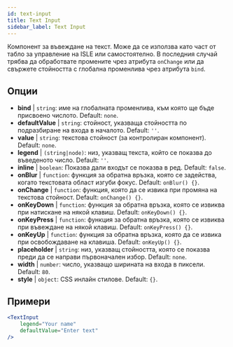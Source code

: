 ```yaml
---
id: text-input
title: Text Input
sidebar_label: Text Input
---
```


Компонент за въвеждане на текст. Може да се използва като част от табло за управление на ISLE или самостоятелно. В последния случай трябва да обработвате промените чрез атрибута `onChange` или да свържете стойността с глобална променлива чрез атрибута `bind`.

## Опции

* __bind__ | `string`: име на глобалната променлива, към която ще бъде присвоено числото. Default: `none`.
* __defaultValue__ | `string`: стойност, указваща стойността по подразбиране на входа в началото. Default: `''`.
* __value__ | `string`: текстова стойност (за контролиран компонент). Default: `none`.
* __legend__ | `(string|node)`: низ, указващ текста, който се показва до въведеното число. Default: `''`.
* __inline__ | `boolean`: Показва дали входът се показва в ред. Default: `false`.
* __onBlur__ | `function`: функция за обратна връзка, която се задейства, когато текстовата област изгуби фокус. Default: `onBlur() {}`.
* __onChange__ | `function`: функция, която да се извика при промяна на текстова стойност. Default: `onChange() {}`.
* __onKeyDown__ | `function`: функция за обратна връзка, която се извиква при натискане на някой клавиш. Default: `onKeyDown() {}`.
* __onKeyPress__ | `function`: функция за обратна връзка, която се извиква при въвеждане на някой клавиш. Default: `onKeyPress() {}`.
* __onKeyUp__ | `function`: функция за обратна връзка, която да се извика при освобождаване на клавиша. Default: `onKeyUp() {}`.
* __placeholder__ | `string`: низ, указващ стойността, която се показва преди да се направи първоначален избор. Default: `none`.
* __width__ | `number`: число, указващо ширината на входа в пиксели. Default: `80`.
* __style__ | `object`: CSS инлайн стилове. Default: `{}`.


## Примери

```jsx live
<TextInput
    legend="Your name"
    defaultValue="Enter text"
/>
```

